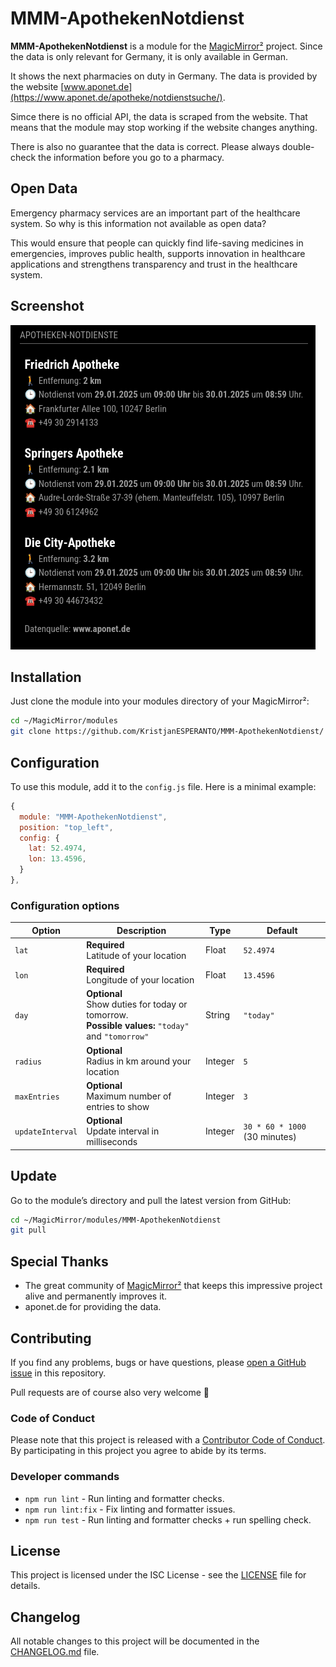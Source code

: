 # MMM-ApothekenNotdienst

**MMM-ApothekenNotdienst** is a module for the [MagicMirror²](https://github.com/MagicMirrorOrg/MagicMirror) project. Since the data is only relevant for Germany, it is only available in German.

It shows the next pharmacies on duty in Germany. The data is provided by the website [www.aponet.de](https://www.aponet.de/apotheke/notdienstsuche/).

Simce there is no official API, the data is scraped from the website. That means that the module may stop working if the website changes anything.

There is also no guarantee that the data is correct. Please always double-check the information before you go to a pharmacy.

## Open Data

Emergency pharmacy services are an important part of the healthcare system. So why is this information not available as open data?

This would ensure that people can quickly find life-saving medicines in emergencies, improves public health, supports innovation in healthcare applications and strengthens transparency and trust in the healthcare system.

## Screenshot

![screenshot](screenshot.png)

## Installation

Just clone the module into your modules directory of your MagicMirror²:

```bash
cd ~/MagicMirror/modules
git clone https://github.com/KristjanESPERANTO/MMM-ApothekenNotdienst/
```

## Configuration

To use this module, add it to the `config.js` file. Here is a minimal example:

```javascript
{
  module: "MMM-ApothekenNotdienst",
  position: "top_left",
  config: {
    lat: 52.4974,
    lon: 13.4596,
  }
},
```

### Configuration options

| Option           | Description                                                                                             | Type    | Default               |
| ---------------- | ------------------------------------------------------------------------------------------------------- | ------- | --------------------- |
| `lat`            | **Required**<br>Latitude of your location                                                               | Float   | `52.4974`             |
| `lon`            | **Required**<br>Longitude of your location                                                              | Float   | `13.4596`             |
| `day`          | **Optional**<br>Show duties for today or tomorrow. <br> **Possible values:** `"today"` and `"tomorrow"` | String  | `"today"`             |
| `radius`         | **Optional**<br>Radius in km around your location                                                       | Integer | `5`                   |
| `maxEntries`     | **Optional**<br>Maximum number of entries to show                                                       | Integer | `3`                   |
| `updateInterval` | **Optional**<br>Update interval in milliseconds                                                         | Integer | `30 * 60 * 1000` (30 minutes) |

## Update

Go to the module’s directory and pull the latest version from GitHub:

```bash
cd ~/MagicMirror/modules/MMM-ApothekenNotdienst
git pull
```

## Special Thanks

- The great community of [MagicMirror²](https://github.com/MagicMirrorOrg/MagicMirror) that keeps this impressive project alive and permanently improves it.
- aponet.de for providing the data.

## Contributing

If you find any problems, bugs or have questions, please [open a GitHub issue](https://github.com/KristjanESPERANTO/MMM-ApothekenNotdienst/issues) in this repository.

Pull requests are of course also very welcome 🙂

### Code of Conduct

Please note that this project is released with a [Contributor Code of Conduct](CODE_OF_CONDUCT.md). By participating in this project you agree to abide by its terms.

### Developer commands

- `npm run lint` - Run linting and formatter checks.
- `npm run lint:fix` - Fix linting and formatter issues.
- `npm run test` - Run linting and formatter checks + run spelling check.

## License

This project is licensed under the ISC License - see the [LICENSE](LICENSE.md) file for details.

## Changelog

All notable changes to this project will be documented in the [CHANGELOG.md](./CHANGELOG.md) file.
